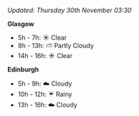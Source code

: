 *Updated: Thursday 30th November 03:30*

**Glasgow**

* 5h - 7h: :sunny: Clear
* 8h - 13h: :partly_sunny: Partly Cloudy
* 14h - 16h: :sunny: Clear

**Edinburgh**

* 5h - 9h: :cloud: Cloudy
* 10h - 12h: :umbrella: Rainy
* 13h - 16h: :cloud: Cloudy
